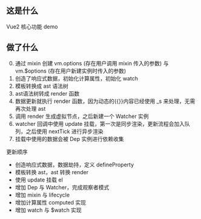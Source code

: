 ## 这是什么

Vue2 核心功能 demo

## 做了什么
0. 通过 mixin 创建 vm.options (存在用户调用 mixin 传入的参数) 与 vm.$options (存在用户新建实例时传入的参数) 
1. 创造了响应式数据，初始化计算属性，初始化 watch
2. 模板转换成 ast 语法树
3. ast语法树转成 render 函数
4. 数据更新就执行 render 函数，因为动态的{{}}内容已经使用 _s 来处理，无需再次处理 ast
5. 调用 render 生成虚拟节点，之后新建一个 Watcher 实例
6. watcher 回调中使用 update 挂载，第一次是同步渲染，更新流程会加入队列，之后使用 nextTick 进行异步渲染
7. 挂载中使用的数据会被 Dep 实例进行依赖收集

更新顺序
- 创造响应式数据，数据劫持，定义 defineProperty
- 模板转换 ast，ast 转换 render
- 使用 update 挂载 el
- 增加 Dep 与 Watcher，完成观察者模式
- 增加 mixin 与 lifecycle
- 增加计算属性 computed 实现
- 增加 watch 与 $watch 实现